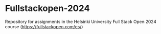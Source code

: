 # Fullstackopen-2024
Repository for assignments in the Helsinki University Full Stack Open 2024 course (https://fullstackopen.com/es/)
